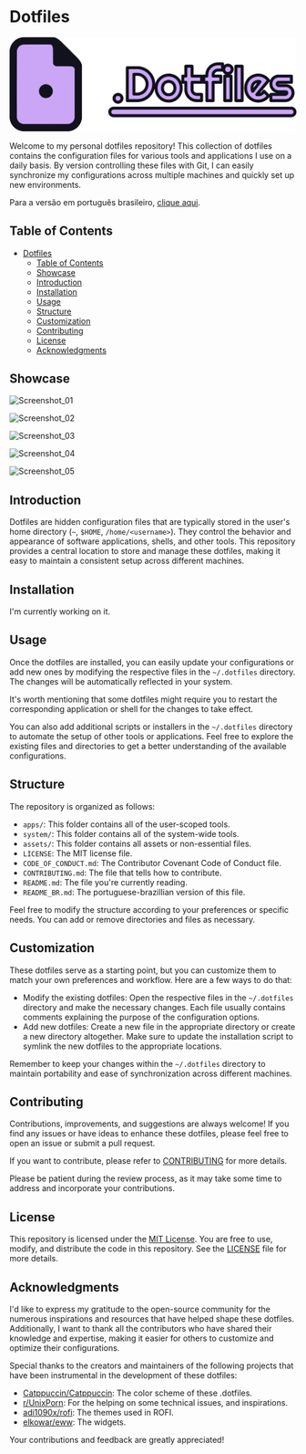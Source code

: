 # Dotfiles

![DotfilesLogo](./assets/meta/images/Headers/DotFiles.svg)

Welcome to my personal dotfiles repository! This collection of dotfiles contains the configuration files for various tools and applications I use on a daily basis. By version controlling these files with Git, I can easily synchronize my configurations across multiple machines and quickly set up new environments.

Para a versão em português brasileiro, [clique aqui](./README_BR.md).

## Table of Contents

- [Dotfiles](#dotfiles)
  - [Table of Contents](#table-of-contents)
  - [Showcase](#showcase)
  - [Introduction](#introduction)
  - [Installation](#installation)
  - [Usage](#usage)
  - [Structure](#structure)
  - [Customization](#customization)
  - [Contributing](#contributing)
  - [License](#license)
  - [Acknowledgments](#acknowledgments)

## Showcase

![Screenshot_01](./assets/meta/images/screenshots/screenshot_01.png)

![Screenshot_02](./assets/meta/images/screenshots/screenshot_02.png)

![Screenshot_03](./assets/meta/images/screenshots/screenshot_03.png)

![Screenshot_04](./assets/meta/images/screenshots/screenshot_04.png)

![Screenshot_05](./assets/meta/images/screenshots/screenshot_05.png)

## Introduction

Dotfiles are hidden configuration files that are typically stored in the user's home directory (`~`, `$HOME`, `/home/<username>`). They control the behavior and appearance of software applications, shells, and other tools. This repository provides a central location to store and manage these dotfiles, making it easy to maintain a consistent setup across different machines.

## Installation

I'm currently working on it.

## Usage

Once the dotfiles are installed, you can easily update your configurations or add new ones by modifying the respective files in the `~/.dotfiles` directory. The changes will be automatically reflected in your system.

It's worth mentioning that some dotfiles might require you to restart the corresponding application or shell for the changes to take effect.

You can also add additional scripts or installers in the `~/.dotfiles` directory to automate the setup of other tools or applications. Feel free to explore the existing files and directories to get a better understanding of the available configurations.

## Structure

The repository is organized as follows:

- `apps/`: This folder contains all of the user-scoped tools.
- `system/`: This folder contains all of the system-wide tools.
- `assets/`: This folder contains all assets or non-essential files.
- `LICENSE`: The MIT license file.
- `CODE_OF_CONDUCT.md`: The Contributor Covenant Code of Conduct file.
- `CONTRIBUTING.md`: The file that tells how to contribute.
- `README.md`: The file you're currently reading.
- `README_BR.md`: The portuguese-brazillian version of this file.

Feel free to modify the structure according to your preferences or specific needs. You can add or remove directories and files as necessary.

## Customization

These dotfiles serve as a starting point, but you can customize them to match your own preferences and workflow. Here are a few ways to do that:

- Modify the existing dotfiles: Open the respective files in the `~/.dotfiles` directory and make the necessary changes. Each file usually contains comments explaining the purpose of the configuration options.
- Add new dotfiles: Create a new file in the appropriate directory or create a new directory altogether. Make sure to update the installation script to symlink the new dotfiles to the appropriate locations.

Remember to keep your changes within the `~/.dotfiles` directory to maintain portability and ease of synchronization across different machines.

## Contributing

Contributions, improvements, and suggestions are always welcome! If you find any issues or have ideas to enhance these dotfiles, please feel free to open an issue or submit a pull request.

If you want to contribute, please refer to [CONTRIBUTING](./CONTRIBUTING.md) for more details.

Please be patient during the review process, as it may take some time to address and incorporate your contributions.

## License

This repository is licensed under the [MIT License](./LICENSE.md). You are free to use, modify, and distribute the code in this repository. See the [LICENSE](./LICENSE.md) file for more details.

## Acknowledgments

I'd like to express my gratitude to the open-source community for the numerous inspirations and resources that have helped shape these dotfiles. Additionally, I want to thank all the contributors who have shared their knowledge and expertise, making it easier for others to customize and optimize their configurations.

Special thanks to the creators and maintainers of the following projects that have been instrumental in the development of these dotfiles:

- [Catppuccin/Catppuccin](https://github.com/catppuccin/catppuccin): The color scheme of these .dotfiles.
- [r/UnixPorn](https://www.reddit.com/r/unixporn): For the helping on some technical issues, and inspirations.
- [adi1090x/rofi](https://github.com/adi1090x/rofi): The themes used in ROFI.
- [elkowar/eww](https://github.com/elkowar/eww): The widgets.

Your contributions and feedback are greatly appreciated!
